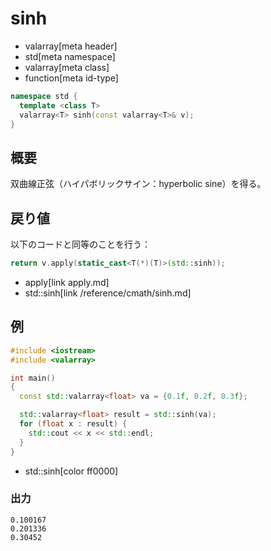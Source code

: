 # sinh
* valarray[meta header]
* std[meta namespace]
* valarray[meta class]
* function[meta id-type]

```cpp
namespace std {
  template <class T>
  valarray<T> sinh(const valarray<T>& v);
}
```

## 概要
双曲線正弦（ハイパボリックサイン：hyperbolic sine）を得る。


## 戻り値
以下のコードと同等のことを行う：

```cpp
return v.apply(static_cast<T(*)(T)>(std::sinh));
```
* apply[link apply.md]
* std::sinh[link /reference/cmath/sinh.md]


## 例
```cpp example
#include <iostream>
#include <valarray>

int main()
{
  const std::valarray<float> va = {0.1f, 0.2f, 0.3f};

  std::valarray<float> result = std::sinh(va);
  for (float x : result) {
    std::cout << x << std::endl;
  }
}
```
* std::sinh[color ff0000]

### 出力
```
0.100167
0.201336
0.30452
```


